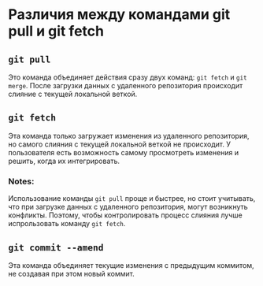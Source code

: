 # Различия между командами git pull и git fetch

## `git pull`
Это команда объединяет действия сразу двух команд: `git fetch` и `git merge`. После загрузки данных с удаленного репозитория происходит слияние с текущей локальной веткой.

## `git fetch`
Эта команда только загружает изменения из удаленного репозитория, но самого слияния с текущей локальной веткой не происходит. У пользователя есть возможность самому просмотреть изменения и решить, когда их интегрировать. 

### Notes:
 Использование команды `git pull` проще и быстрее, но стоит учитывать, что при загрузке данных с удаленного репозитория, могут возникнуть конфликты. Поэтому, чтобы контролировать процесс слияния лучше испрользовать команду `git fetch`. 

 ## `git commit --amend`
 Эта команда объединяет текущие изменения с предыдущим коммитом, не создавая при этом новый коммит. 
